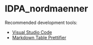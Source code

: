 # IDPA_nordmaenner
Recommended development tools:
- [Visual Studio Code](https://code.visualstudio.com/download)
- [Markdown Table Prettifier](https://marketplace.visualstudio.com/items?itemName=darkriszty.markdown-table-prettify)